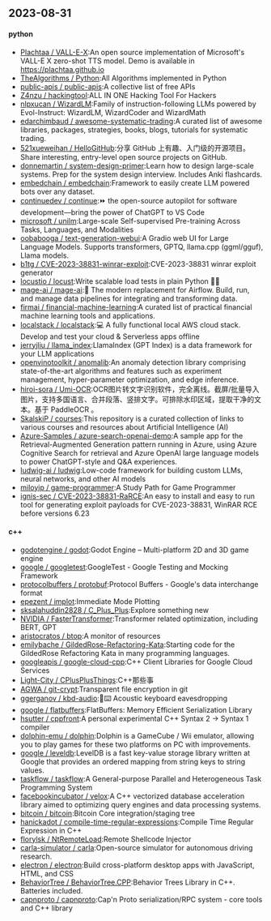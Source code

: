 ## 2023-08-31

#### python
* [Plachtaa / VALL-E-X](https://github.com/Plachtaa/VALL-E-X):An open source implementation of Microsoft's VALL-E X zero-shot TTS model. Demo is available in https://plachtaa.github.io
* [TheAlgorithms / Python](https://github.com/TheAlgorithms/Python):All Algorithms implemented in Python
* [public-apis / public-apis](https://github.com/public-apis/public-apis):A collective list of free APIs
* [Z4nzu / hackingtool](https://github.com/Z4nzu/hackingtool):ALL IN ONE Hacking Tool For Hackers
* [nlpxucan / WizardLM](https://github.com/nlpxucan/WizardLM):Family of instruction-following LLMs powered by Evol-Instruct: WizardLM, WizardCoder and WizardMath
* [edarchimbaud / awesome-systematic-trading](https://github.com/edarchimbaud/awesome-systematic-trading):A curated list of awesome libraries, packages, strategies, books, blogs, tutorials for systematic trading.
* [521xueweihan / HelloGitHub](https://github.com/521xueweihan/HelloGitHub):分享 GitHub 上有趣、入门级的开源项目。Share interesting, entry-level open source projects on GitHub.
* [donnemartin / system-design-primer](https://github.com/donnemartin/system-design-primer):Learn how to design large-scale systems. Prep for the system design interview. Includes Anki flashcards.
* [embedchain / embedchain](https://github.com/embedchain/embedchain):Framework to easily create LLM powered bots over any dataset.
* [continuedev / continue](https://github.com/continuedev/continue):⏩ the open-source autopilot for software development—bring the power of ChatGPT to VS Code
* [microsoft / unilm](https://github.com/microsoft/unilm):Large-scale Self-supervised Pre-training Across Tasks, Languages, and Modalities
* [oobabooga / text-generation-webui](https://github.com/oobabooga/text-generation-webui):A Gradio web UI for Large Language Models. Supports transformers, GPTQ, llama.cpp (ggml/gguf), Llama models.
* [b1tg / CVE-2023-38831-winrar-exploit](https://github.com/b1tg/CVE-2023-38831-winrar-exploit):CVE-2023-38831 winrar exploit generator
* [locustio / locust](https://github.com/locustio/locust):Write scalable load tests in plain Python 🚗💨
* [mage-ai / mage-ai](https://github.com/mage-ai/mage-ai):🧙 The modern replacement for Airflow. Build, run, and manage data pipelines for integrating and transforming data.
* [firmai / financial-machine-learning](https://github.com/firmai/financial-machine-learning):A curated list of practical financial machine learning tools and applications.
* [localstack / localstack](https://github.com/localstack/localstack):💻 A fully functional local AWS cloud stack. Develop and test your cloud & Serverless apps offline
* [jerryjliu / llama_index](https://github.com/jerryjliu/llama_index):LlamaIndex (GPT Index) is a data framework for your LLM applications
* [openvinotoolkit / anomalib](https://github.com/openvinotoolkit/anomalib):An anomaly detection library comprising state-of-the-art algorithms and features such as experiment management, hyper-parameter optimization, and edge inference.
* [hiroi-sora / Umi-OCR](https://github.com/hiroi-sora/Umi-OCR):OCR图片转文字识别软件，完全离线。截屏/批量导入图片，支持多国语言、合并段落、竖排文字。可排除水印区域，提取干净的文本。基于 PaddleOCR 。
* [SkalskiP / courses](https://github.com/SkalskiP/courses):This repository is a curated collection of links to various courses and resources about Artificial Intelligence (AI)
* [Azure-Samples / azure-search-openai-demo](https://github.com/Azure-Samples/azure-search-openai-demo):A sample app for the Retrieval-Augmented Generation pattern running in Azure, using Azure Cognitive Search for retrieval and Azure OpenAI large language models to power ChatGPT-style and Q&A experiences.
* [ludwig-ai / ludwig](https://github.com/ludwig-ai/ludwig):Low-code framework for building custom LLMs, neural networks, and other AI models
* [miloyip / game-programmer](https://github.com/miloyip/game-programmer):A Study Path for Game Programmer
* [ignis-sec / CVE-2023-38831-RaRCE](https://github.com/ignis-sec/CVE-2023-38831-RaRCE):An easy to install and easy to run tool for generating exploit payloads for CVE-2023-38831, WinRAR RCE before versions 6.23

#### c++
* [godotengine / godot](https://github.com/godotengine/godot):Godot Engine – Multi-platform 2D and 3D game engine
* [google / googletest](https://github.com/google/googletest):GoogleTest - Google Testing and Mocking Framework
* [protocolbuffers / protobuf](https://github.com/protocolbuffers/protobuf):Protocol Buffers - Google's data interchange format
* [epezent / implot](https://github.com/epezent/implot):Immediate Mode Plotting
* [sksalahuddin2828 / C_Plus_Plus](https://github.com/sksalahuddin2828/C_Plus_Plus):Explore something new
* [NVIDIA / FasterTransformer](https://github.com/NVIDIA/FasterTransformer):Transformer related optimization, including BERT, GPT
* [aristocratos / btop](https://github.com/aristocratos/btop):A monitor of resources
* [emilybache / GildedRose-Refactoring-Kata](https://github.com/emilybache/GildedRose-Refactoring-Kata):Starting code for the GildedRose Refactoring Kata in many programming languages.
* [googleapis / google-cloud-cpp](https://github.com/googleapis/google-cloud-cpp):C++ Client Libraries for Google Cloud Services
* [Light-City / CPlusPlusThings](https://github.com/Light-City/CPlusPlusThings):C++那些事
* [AGWA / git-crypt](https://github.com/AGWA/git-crypt):Transparent file encryption in git
* [ggerganov / kbd-audio](https://github.com/ggerganov/kbd-audio):🎤⌨️ Acoustic keyboard eavesdropping
* [google / flatbuffers](https://github.com/google/flatbuffers):FlatBuffers: Memory Efficient Serialization Library
* [hsutter / cppfront](https://github.com/hsutter/cppfront):A personal experimental C++ Syntax 2 -> Syntax 1 compiler
* [dolphin-emu / dolphin](https://github.com/dolphin-emu/dolphin):Dolphin is a GameCube / Wii emulator, allowing you to play games for these two platforms on PC with improvements.
* [google / leveldb](https://github.com/google/leveldb):LevelDB is a fast key-value storage library written at Google that provides an ordered mapping from string keys to string values.
* [taskflow / taskflow](https://github.com/taskflow/taskflow):A General-purpose Parallel and Heterogeneous Task Programming System
* [facebookincubator / velox](https://github.com/facebookincubator/velox):A C++ vectorized database acceleration library aimed to optimizing query engines and data processing systems.
* [bitcoin / bitcoin](https://github.com/bitcoin/bitcoin):Bitcoin Core integration/staging tree
* [hanickadot / compile-time-regular-expressions](https://github.com/hanickadot/compile-time-regular-expressions):Compile Time Regular Expression in C++
* [florylsk / NtRemoteLoad](https://github.com/florylsk/NtRemoteLoad):Remote Shellcode Injector
* [carla-simulator / carla](https://github.com/carla-simulator/carla):Open-source simulator for autonomous driving research.
* [electron / electron](https://github.com/electron/electron):Build cross-platform desktop apps with JavaScript, HTML, and CSS
* [BehaviorTree / BehaviorTree.CPP](https://github.com/BehaviorTree/BehaviorTree.CPP):Behavior Trees Library in C++. Batteries included.
* [capnproto / capnproto](https://github.com/capnproto/capnproto):Cap'n Proto serialization/RPC system - core tools and C++ library
